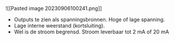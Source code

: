 ![[Pasted image 20230906100241.png]]
- Outputs te zien als spanningsbronnen. Hoge of lage spanning.
- Lage interne weerstand (kortsluiting). 
- Wel is de stroom begrensd. Stroom leverbaar tot 2 mA of 20 mA